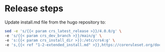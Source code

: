 # Release steps

Update install.md file from the hugo repository to:

```sh
sed -e 's/{{< param crs_latest_release >}}/4.0.0/g' \
-e 's/{{< param crs_dev_branch >}}/main/g' \
-e 's:{{< param crs_install_dir >}}:/etc/crs4:g' \
-e 's,{{< ref "1-2-extended_install.md" >}},https://coreruleset.org/docs/deployment/extended_install/,g'
```
